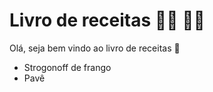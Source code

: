 # Livro de receitas :man_cook: :woman_cook:

Olá, seja bem vindo ao livro de receitas :wave:

- Strogonoff de frango
- Pavê
